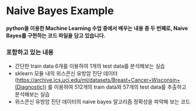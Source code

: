 # Naive Bayes Example

#### python을 이용한 Machine Learning 수업 중에서 배우는 내용 중 두 번째로, Naive Bayes를 구현하는 코드 파일을 담고 있습니다.

### 포함하고 있는 내용
- 간단한 train data 6개를 이용하여 1개의 test data를 분석해보는 실습
- sklearn 모듈 내의 위스콘신 유방암 진단 데이터(https://archive.ics.uci.edu/ml/datasets/Breast+Cancer+Wisconsin+(Diagnostic)) 를 이용하여 512개의 train data와 57개의 test data를 추출하고 분석해보는 실습
- 위스콘신 유방암 진단 데이터의 naive bayes 알고리즘 정확성을 파악해 보는 코드
